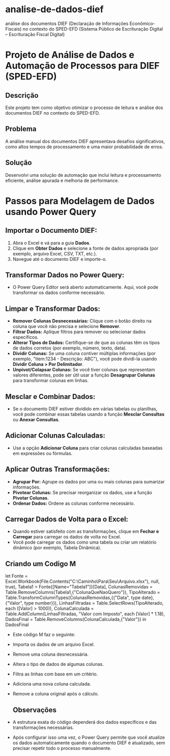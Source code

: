 # analise-de-dados-dief
análise dos documentos DIEF (Declaração de Informações Econômico-Fiscais) no contexto do SPED-EFD (Sistema Público de Escrituração Digital – Escrituração Fiscal Digital)
# Projeto de Análise de Dados e Automação de Processos para DIEF (SPED-EFD)

## Descrição
Este projeto tem como objetivo otimizar o processo de leitura e análise dos documentos DIEF no contexto do SPED-EFD.

## Problema
A análise manual dos documentos DIEF apresentava desafios significativos, como altos tempos de processamento e uma maior probabilidade de erros.

## Solução
Desenvolvi uma solução de automação que inclui leitura e processamento eficiente, análise apurada e melhoria de performance.

# Passos para Modelagem de Dados usando Power Query

## Importar o Documento DIEF:

1. Abra o Excel e vá para a guia **Dados**.
2. Clique em **Obter Dados** e selecione a fonte de dados apropriada (por exemplo, arquivo Excel, CSV, TXT, etc.).
3. Navegue até o documento DIEF e importe-o.

## Transformar Dados no Power Query:

- O Power Query Editor será aberto automaticamente. Aqui, você pode transformar os dados conforme necessário.

## Limpar e Transformar Dados:

- **Remover Colunas Desnecessárias:** Clique com o botão direito na coluna que você não precisa e selecione **Remover**.
- **Filtrar Dados:** Aplique filtros para remover ou selecionar dados específicos.
- **Alterar Tipos de Dados:** Certifique-se de que as colunas têm os tipos de dados corretos (por exemplo, número, texto, data).
- **Dividir Colunas:** Se uma coluna contiver múltiplas informações (por exemplo, "Item:1234 - Descrição: ABC"), você pode dividi-la usando **Dividir Coluna > Por Delimitador**.
- **Unpivot/Colapsar Colunas:** Se você tiver colunas que representam valores diferentes, pode ser útil usar a função **Desagrupar Colunas** para transformar colunas em linhas.

## Mesclar e Combinar Dados:

- Se o documento DIEF estiver dividido em várias tabelas ou planilhas, você pode combinar essas tabelas usando a função **Mesclar Consultas** ou **Anexar Consultas**.

## Adicionar Colunas Calculadas:

- Use a opção **Adicionar Coluna** para criar colunas calculadas baseadas em expressões ou fórmulas.

## Aplicar Outras Transformações:

- **Agrupar Por:** Agrupe os dados por uma ou mais colunas para sumarizar informações.
- **Pivotear Colunas:** Se precisar reorganizar os dados, use a função **Pivotar Colunas**.
- **Ordenar Dados:** Ordene as colunas conforme necessário.

## Carregar Dados de Volta para o Excel:

- Quando estiver satisfeito com as transformações, clique em **Fechar e Carregar** para carregar os dados de volta no Excel.
- Você pode carregar os dados como uma tabela ou criar um relatório dinâmico (por exemplo, Tabela Dinâmica).
  
## Criando um Codigo M

let
    Fonte = Excel.Workbook(File.Contents("C:\Caminho\Para\Seu\Arquivo.xlsx"), null, true),
    Tabela1 = Fonte{[Name="Tabela1"]}[Data],
    ColunasRemovidas = Table.RemoveColumns(Tabela1,{"ColunaQueNaoQuero"}),
    TipoAlterado = Table.TransformColumnTypes(ColunasRemovidas,{{"Data", type date}, {"Valor", type number}}),
    LinhasFiltradas = Table.SelectRows(TipoAlterado, each ([Valor] > 1000)),
    ColunaCalculada = Table.AddColumn(LinhasFiltradas, "Valor com Imposto", each [Valor] * 1.18),
    DadosFinal = Table.RemoveColumns(ColunaCalculada,{"Valor"})
in
    DadosFinal
- Este código M faz o seguinte:
- Importa os dados de um arquivo Excel.
- Remove uma coluna desnecessária.
- Altera o tipo de dados de algumas colunas.
- Filtra as linhas com base em um critério.
- Adiciona uma nova coluna calculada.
- Remove a coluna original após o cálculo.
  
  ## Observações
  
- A estrutura exata do código dependerá dos dados específicos e das transformações necessárias.
- Após configurar isso uma vez, o Power Query permite que você atualize os dados automaticamente quando o documento DIEF é atualizado, sem precisar repetir todo o processo manualmente.
